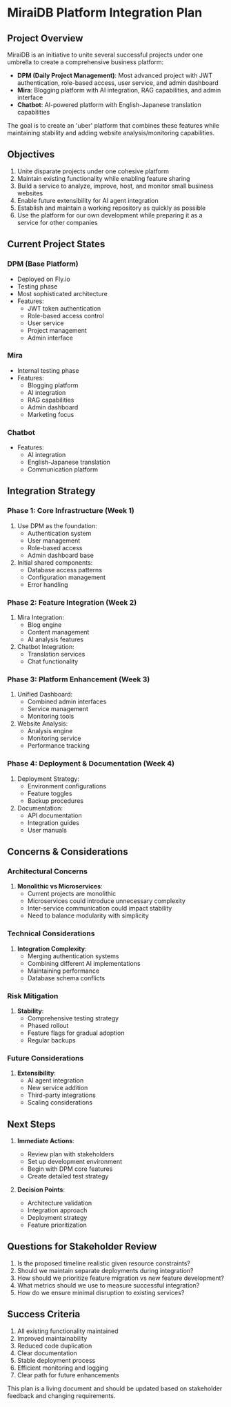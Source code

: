 # MiraiDB Platform Integration Plan

## Project Overview
MiraiDB is an initiative to unite several successful projects under one umbrella to create a comprehensive business platform:

- **DPM (Daily Project Management)**: Most advanced project with JWT authentication, role-based access, user service, and admin dashboard
- **Mira**: Blogging platform with AI integration, RAG capabilities, and admin interface
- **Chatbot**: AI-powered platform with English-Japanese translation capabilities

The goal is to create an 'uber' platform that combines these features while maintaining stability and adding website analysis/monitoring capabilities.

## Objectives

1. Unite disparate projects under one cohesive platform
2. Maintain existing functionality while enabling feature sharing
3. Build a service to analyze, improve, host, and monitor small business websites
4. Enable future extensibility for AI agent integration
5. Establish and maintain a working repository as quickly as possible
6. Use the platform for our own development while preparing it as a service for other companies

## Current Project States

### DPM (Base Platform)
- Deployed on Fly.io
- Testing phase
- Most sophisticated architecture
- Features:
  - JWT token authentication
  - Role-based access control
  - User service
  - Project management
  - Admin interface

### Mira
- Internal testing phase
- Features:
  - Blogging platform
  - AI integration
  - RAG capabilities
  - Admin dashboard
  - Marketing focus

### Chatbot
- Features:
  - AI integration
  - English-Japanese translation
  - Communication platform

## Integration Strategy

### Phase 1: Core Infrastructure (Week 1)
1. Use DPM as the foundation:
   - Authentication system
   - User management
   - Role-based access
   - Admin dashboard base
2. Initial shared components:
   - Database access patterns
   - Configuration management
   - Error handling

### Phase 2: Feature Integration (Week 2)
1. Mira Integration:
   - Blog engine
   - Content management
   - AI analysis features
2. Chatbot Integration:
   - Translation services
   - Chat functionality

### Phase 3: Platform Enhancement (Week 3)
1. Unified Dashboard:
   - Combined admin interfaces
   - Service management
   - Monitoring tools
2. Website Analysis:
   - Analysis engine
   - Monitoring service
   - Performance tracking

### Phase 4: Deployment & Documentation (Week 4)
1. Deployment Strategy:
   - Environment configurations
   - Feature toggles
   - Backup procedures
2. Documentation:
   - API documentation
   - Integration guides
   - User manuals

## Concerns & Considerations

### Architectural Concerns
1. **Monolithic vs Microservices**:
   - Current projects are monolithic
   - Microservices could introduce unnecessary complexity
   - Inter-service communication could impact stability
   - Need to balance modularity with simplicity

### Technical Considerations
1. **Integration Complexity**:
   - Merging authentication systems
   - Combining different AI implementations
   - Maintaining performance
   - Database schema conflicts

### Risk Mitigation
1. **Stability**:
   - Comprehensive testing strategy
   - Phased rollout
   - Feature flags for gradual adoption
   - Regular backups

### Future Considerations
1. **Extensibility**:
   - AI agent integration
   - New service addition
   - Third-party integrations
   - Scaling considerations

## Next Steps

1. **Immediate Actions**:
   - Review plan with stakeholders
   - Set up development environment
   - Begin with DPM core features
   - Create detailed test strategy

2. **Decision Points**:
   - Architecture validation
   - Integration approach
   - Deployment strategy
   - Feature prioritization

## Questions for Stakeholder Review

1. Is the proposed timeline realistic given resource constraints?
2. Should we maintain separate deployments during integration?
3. How should we prioritize feature migration vs new feature development?
4. What metrics should we use to measure successful integration?
5. How do we ensure minimal disruption to existing services?

## Success Criteria

1. All existing functionality maintained
2. Improved maintainability
3. Reduced code duplication
4. Clear documentation
5. Stable deployment process
6. Efficient monitoring and logging
7. Clear path for future enhancements

This plan is a living document and should be updated based on stakeholder feedback and changing requirements.
